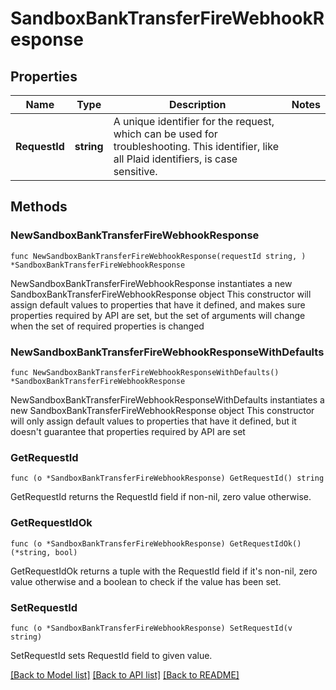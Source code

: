 # SandboxBankTransferFireWebhookResponse

## Properties

Name | Type | Description | Notes
------------ | ------------- | ------------- | -------------
**RequestId** | **string** | A unique identifier for the request, which can be used for troubleshooting. This identifier, like all Plaid identifiers, is case sensitive. | 

## Methods

### NewSandboxBankTransferFireWebhookResponse

`func NewSandboxBankTransferFireWebhookResponse(requestId string, ) *SandboxBankTransferFireWebhookResponse`

NewSandboxBankTransferFireWebhookResponse instantiates a new SandboxBankTransferFireWebhookResponse object
This constructor will assign default values to properties that have it defined,
and makes sure properties required by API are set, but the set of arguments
will change when the set of required properties is changed

### NewSandboxBankTransferFireWebhookResponseWithDefaults

`func NewSandboxBankTransferFireWebhookResponseWithDefaults() *SandboxBankTransferFireWebhookResponse`

NewSandboxBankTransferFireWebhookResponseWithDefaults instantiates a new SandboxBankTransferFireWebhookResponse object
This constructor will only assign default values to properties that have it defined,
but it doesn't guarantee that properties required by API are set

### GetRequestId

`func (o *SandboxBankTransferFireWebhookResponse) GetRequestId() string`

GetRequestId returns the RequestId field if non-nil, zero value otherwise.

### GetRequestIdOk

`func (o *SandboxBankTransferFireWebhookResponse) GetRequestIdOk() (*string, bool)`

GetRequestIdOk returns a tuple with the RequestId field if it's non-nil, zero value otherwise
and a boolean to check if the value has been set.

### SetRequestId

`func (o *SandboxBankTransferFireWebhookResponse) SetRequestId(v string)`

SetRequestId sets RequestId field to given value.



[[Back to Model list]](../README.md#documentation-for-models) [[Back to API list]](../README.md#documentation-for-api-endpoints) [[Back to README]](../README.md)


